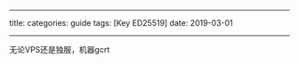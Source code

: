 
---
title: 
categories: guide
tags: [Key ED25519]
date: 2019-03-01

---
无论VPS还是独服，机器gcrt
<!--stackedit_data:
eyJoaXN0b3J5IjpbMTI5NzA0OTcwOF19
-->